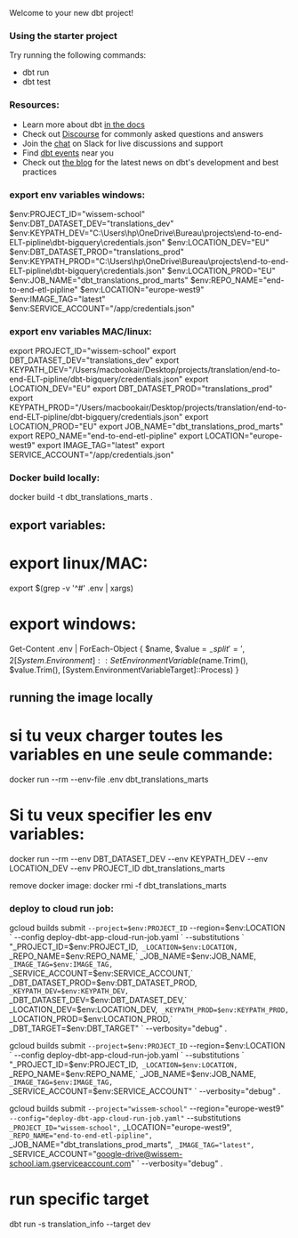 Welcome to your new dbt project!

### Using the starter project

Try running the following commands:
- dbt run
- dbt test


### Resources:
- Learn more about dbt [in the docs](https://docs.getdbt.com/docs/introduction)
- Check out [Discourse](https://discourse.getdbt.com/) for commonly asked questions and answers
- Join the [chat](https://community.getdbt.com/) on Slack for live discussions and support
- Find [dbt events](https://events.getdbt.com) near you
- Check out [the blog](https://blog.getdbt.com/) for the latest news on dbt's development and best practices



### export env variables windows:
$env:PROJECT_ID="wissem-school"
$env:DBT_DATASET_DEV="translations_dev" 
$env:KEYPATH_DEV="C:\Users\hp\OneDrive\Bureau\projects\end-to-end-ELT-pipline\dbt-bigquery\credentials.json"
$env:LOCATION_DEV="EU"
$env:DBT_DATASET_PROD="translations_prod" 
$env:KEYPATH_PROD="C:\Users\hp\OneDrive\Bureau\projects\end-to-end-ELT-pipline\dbt-bigquery\credentials.json"
$env:LOCATION_PROD="EU"
$env:JOB_NAME="dbt_translations_prod_marts"
$env:REPO_NAME="end-to-end-etl-pipline"
$env:LOCATION="europe-west9"
$env:IMAGE_TAG="latest"
$env:SERVICE_ACCOUNT="/app/credentials.json"

### export env variables MAC/linux:
export PROJECT_ID="wissem-school"
export DBT_DATASET_DEV="translations_dev" 
export KEYPATH_DEV="/Users/macbookair/Desktop/projects/translation/end-to-end-ELT-pipline/dbt-bigquery/credentials.json"
export LOCATION_DEV="EU"
export DBT_DATASET_PROD="translations_prod" 
export KEYPATH_PROD="/Users/macbookair/Desktop/projects/translation/end-to-end-ELT-pipline/dbt-bigquery/credentials.json"
export LOCATION_PROD="EU"
export JOB_NAME="dbt_translations_prod_marts"
export REPO_NAME="end-to-end-etl-pipline"
export LOCATION="europe-west9"
export IMAGE_TAG="latest"
export SERVICE_ACCOUNT="/app/credentials.json"



### Docker build locally:
docker build -t dbt_translations_marts .
## export variables:
# export linux/MAC: 
export $(grep -v '^#' .env | xargs)
# export windows: 
Get-Content .env | ForEach-Object {
    $name, $value = $_ -split '=', 2
    [System.Environment]::SetEnvironmentVariable($name.Trim(), $value.Trim(), [System.EnvironmentVariableTarget]::Process)
}

## running the image locally

# si tu veux charger toutes les variables en une seule commande:  
docker run --rm --env-file .env dbt_translations_marts
# Si tu veux specifier les env variables:
docker run --rm --env DBT_DATASET_DEV --env KEYPATH_DEV --env LOCATION_DEV --env PROJECT_ID dbt_translations_marts


remove docker image:
docker rmi -f dbt_translations_marts

### deploy to cloud run job:
gcloud builds submit `
    --project=$env:PROJECT_ID `
    --region=$env:LOCATION `
    --config deploy-dbt-app-cloud-run-job.yaml `
    --substitutions `
        "_PROJECT_ID=$env:PROJECT_ID,`
        _LOCATION=$env:LOCATION,`
        _REPO_NAME=$env:REPO_NAME,`
        _JOB_NAME=$env:JOB_NAME,`
        _IMAGE_TAG=$env:IMAGE_TAG,`
        _SERVICE_ACCOUNT=$env:SERVICE_ACCOUNT,`
        _DBT_DATASET_PROD=$env:DBT_DATASET_PROD,`
        _KEYPATH_DEV=$env:KEYPATH_DEV,`
        _DBT_DATASET_DEV=$env:DBT_DATASET_DEV,`
        _LOCATION_DEV=$env:LOCATION_DEV,`
        _KEYPATH_PROD=$env:KEYPATH_PROD,`
        _LOCATION_PROD=$env:LOCATION_PROD,`
        _DBT_TARGET=$env:DBT_TARGET" `
    --verbosity="debug" .


gcloud builds submit `
    --project=$env:PROJECT_ID `
    --region=$env:LOCATION `
    --config deploy-dbt-app-cloud-run-job.yaml `
    --substitutions `
        "_PROJECT_ID=$env:PROJECT_ID,`
        _LOCATION=$env:LOCATION,`
        _REPO_NAME=$env:REPO_NAME,`
        _JOB_NAME=$env:JOB_NAME,`
        _IMAGE_TAG=$env:IMAGE_TAG,`
        _SERVICE_ACCOUNT=$env:SERVICE_ACCOUNT" `
    --verbosity="debug" .

gcloud builds submit `
    --project="wissem-school" `
    --region="europe-west9" `
    --config="deploy-dbt-app-cloud-run-job.yaml" `
    --substitutions `
        _PROJECT_ID="wissem-school", `
        _LOCATION="europe-west9", `
        _REPO_NAME="end-to-end-etl-pipline", `
        _JOB_NAME="dbt_translations_prod_marts", `
        _IMAGE_TAG="latest", `
        _SERVICE_ACCOUNT="google-drive@wissem-school.iam.gserviceaccount.com" `
    --verbosity="debug" .


# run specific target
dbt run -s translation_info --target dev






